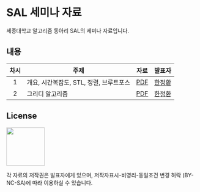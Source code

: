 # SAL 세미나 자료
세종대학교 알고리즘 동아리 SAL의 세미나 자료입니다.

## 내용

|차시|주제|자료|발표자|
|:---:|---|:---:|:---:|
|1|개요, 시간복잡도, STL, 정렬, 브루트포스|[PDF](https://github.com/Sejong-Algorithm-Lab/seminar/blob/main/2024/1.pdf)|[한정환](https://github.com/pizzaroot)|
|2|그리디 알고리즘|[PDF](https://github.com/Sejong-Algorithm-Lab/seminar/blob/main/2024/2.pdf)|[한정환](https://github.com/pizzaroot)|

## License
<a href=https://ccl.cckorea.org/about/><img src=https://github.com/KU-AlKon/study/assets/31026350/8ec33313-8d52-4663-8214-eed230c33ed2 width=100px></a>

각 자료의 저작권은 발표자에게 있으며, 저작자표시-비영리-동일조건 변경 허락 (BY-NC-SA)에 따라 이용하실 수 있습니다.
